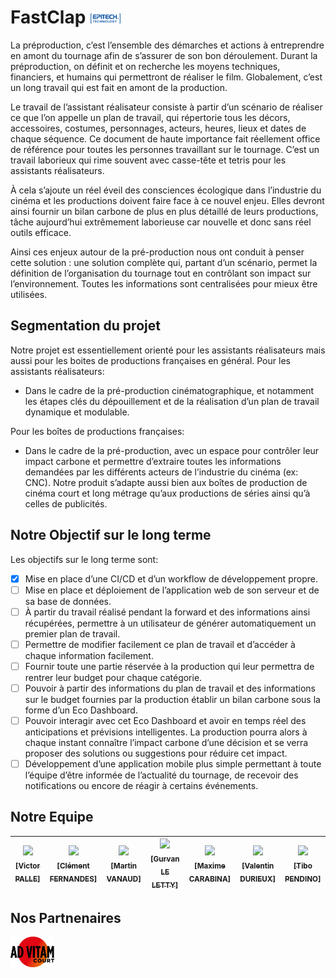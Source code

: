 # FastClap <img width="50" src= "https://github.com/FastClap/.github/blob/master/assets/epitech-logo.png">

La préproduction, c’est l’ensemble des démarches et actions à entreprendre en amont du tournage afin de s’assurer de son bon déroulement.
Durant la préproduction, on définit et on recherche les moyens techniques, financiers, et humains qui permettront de réaliser le film. Globalement, c’est un long travail qui est fait en amont de la production.

Le travail de l’assistant réalisateur consiste à partir d’un scénario de réaliser ce que l’on appelle un plan de travail, qui répertorie tous les décors, accessoires, costumes, personnages, acteurs, heures, lieux et dates de chaque séquence. Ce document de haute importance fait réellement office de référence pour toutes les personnes travaillant sur le tournage.
C’est un travail laborieux qui rime souvent avec casse-tête et tetris pour les assistants réalisateurs.

À cela s’ajoute un réel éveil des consciences écologique dans l’industrie du cinéma et les productions doivent faire face à ce nouvel enjeu. Elles devront ainsi fournir un bilan carbone de plus en plus détaillé de leurs productions, tâche aujourd’hui extrêmement laborieuse car nouvelle et donc sans réel outils efficace.

Ainsi ces enjeux autour de la pré-production nous ont conduit à penser cette solution : une solution complète qui, partant d’un scénario, permet la définition de l’organisation du tournage tout en contrôlant son impact sur l’environnement. Toutes les informations sont centralisées pour mieux être utilisées.

## Segmentation du projet

Notre projet est essentiellement orienté pour les assistants réalisateurs mais aussi pour les boites de productions françaises en général.
Pour les assistants réalisateurs:
- Dans le cadre de la pré-production cinématographique, et notamment les étapes clés du dépouillement et de la réalisation d’un plan de travail dynamique et modulable.

Pour les boîtes de productions françaises:
- Dans le cadre de la pré-production, avec un espace pour contrôler leur impact carbone et permettre d’extraire toutes les informations demandées par les différents acteurs de l’industrie du cinéma (ex: CNC). Notre produit s’adapte aussi bien aux boîtes de production de cinéma court et long métrage qu’aux productions de séries ainsi qu’à celles de publicités.

## Notre Objectif sur le long terme

Les objectifs sur le long terme sont:
- [x] Mise en place d’une CI/CD et d’un workflow de développement propre.
- [ ] Mise en place et déploiement de l’application web de son serveur et de sa base de données.
- [ ] À partir du travail réalisé pendant la forward et des informations ainsi récupérées, permettre à un utilisateur de générer automatiquement un premier plan de travail.
- [ ] Permettre de modifier facilement ce plan de travail et d’accéder à chaque information facilement.
- [ ] Fournir toute une partie réservée à la production qui leur permettra de rentrer leur budget pour chaque catégorie.
- [ ] Pouvoir à partir des informations du plan de travail et des informations sur le budget fournies par la production établir un bilan carbone sous la forme d’un Eco Dashboard.
- [ ] Pouvoir interagir avec cet Eco Dashboard et avoir en temps réel des anticipations et prévisions intelligentes. La production pourra alors à chaque instant connaître l’impact carbone d’une décision et se verra proposer des solutions ou suggestions pour réduire cet impact.
- [ ] Développement d’une application mobile plus simple permettant à toute l’équipe d’être informée de l’actualité du tournage, de recevoir des notifications ou encore de réagir à certains événements.

## Notre Equipe

| [<img src="https://github.com/victorpalle.png?size=85" width=85><br><sub>[Victor PALLE]</sub>](https://github.com/victorpalle) | [<img src="https://github.com/Clement-Fernandes.png?size=85" width=85><br><sub>[Clément FERNANDES]</sub>](https://github.com/Clement-Fernandes) | [<img src="https://github.com/martinvanaud.png?size=85" width=85><br><sub>[Martin VANAUD]</sub>](https://github.com/martinvanaud) | [<img src="https://github.com/Gurvan-Le-Letty.png?size=85" width=85><br><sub>[Gurvan LE LETTY]</sub>](https://github.com/Gurvan-Le-Letty) | [<img src="https://github.com/maxime-carabina.png?size=85" width=85><br><sub>[Maxime CARABINA]</sub>](https://github.com/maxime-carabina) | [<img src="https://github.com/ValentinDurieux.png?size=85" width=85><br><sub>[Valentin DURIEUX]</sub>](https://github.com/ValentinDurieux)| [<img src="https://github.com/tibo-pdn.png?size=85" width=85><br><sub>[Tibo PENDINO]</sub>](https://github.com/tibo-pdn)
| :---: | :---: | :---: | :---: | :---: | :---: | :---: |



## Nos Partnenaires

<img width="70" src="https://github.com/FastClap/.github/blob/master/assets/advitamcout-logo.png" href="https://www.instagram.com/advitam_court/?hl=fr">
